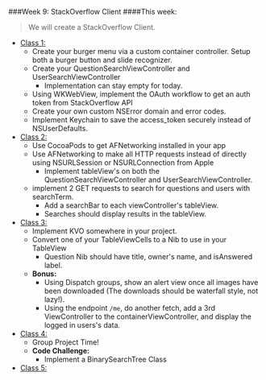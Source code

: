 ###Week 9: StackOverflow Client
####This week:
> We will create a StackOverflow Client.

  * [Class 1:](class-1/)
  	* Create your burger menu via a custom container controller. Setup both a burger button and slide recognizer.
    * Create your QuestionSearchViewController and UserSearchViewController
      * Implementation can stay empty for today.
    * Using WKWebView, implement the OAuth workflow to get an auth token from StackOverflow API
    * Create your own custom NSError domain and error codes.
    * Implement Keychain to save the access_token securely instead of NSUserDefaults.
  * [Class 2:](class-2/)
  	* Use CocoaPods to get AFNetworking installed in your app
    * Use AFNetworking to make all HTTP requests instead of directly using NSURLSession or NSURLConnection from Apple
      * Implement tableView's on both the QuestionSearchViewController and UserSearchViewController.
    * implement 2 GET requests to search for questions and users with searchTerm.
      * Add a searchBar to each viewController's tableView.
      * Searches should display results in the tableView.
  * [Class 3:](class-3/)
    * Implement KVO somewhere in your project.
    * Convert one of your TableViewCells to a Nib to use in your TableView
      * Question Nib should have title, owner's name, and isAnswered label.
    * **Bonus:**
      * Using Dispatch groups, show an alert view once all images have been downloaded (The downloads should be waterfall style, not lazy!).
      * Using the endpoint `/me`, do another fetch, add a 3rd ViewController to the containerViewController, and display the logged in users's data.
  * [Class 4:](class-4/)
    * Group Project Time!
	* **Code Challenge:**
		* Implement a BinarySearchTree Class
  * [Class 5:](class-5/)

